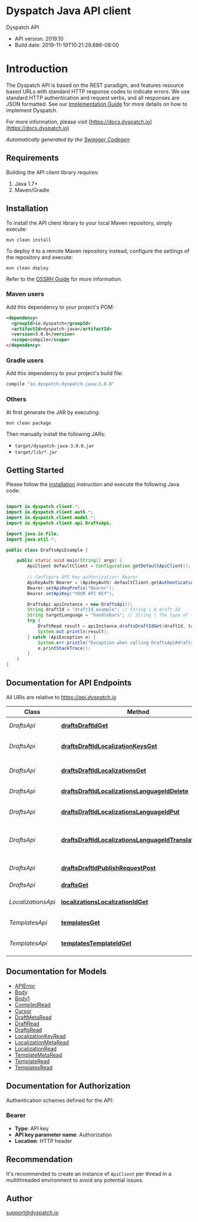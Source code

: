 # Dyspatch Java API client

Dyspatch API
- API version: 2019.10
- Build date: 2019-11-19T10:21:29.886-08:00

# Introduction
The Dyspatch API is based on the REST paradigm, and features resource based URLs with standard HTTP response codes to indicate errors. 
We use standard HTTP authentication and request verbs, and all responses are JSON formatted. See our [Implementation Guide](https://docs.dyspatch.io/development/implementing_dyspatch/) for more details on how to implement Dyspatch.

For more information, please visit [https://docs.dyspatch.io](https://docs.dyspatch.io)

*Automatically generated by the [Swagger Codegen](https://github.com/swagger-api/swagger-codegen)*


## Requirements

Building the API client library requires:
1. Java 1.7+
2. Maven/Gradle

## Installation

To install the API client library to your local Maven repository, simply execute:

```shell
mvn clean install
```

To deploy it to a remote Maven repository instead, configure the settings of the repository and execute:

```shell
mvn clean deploy
```

Refer to the [OSSRH Guide](http://central.sonatype.org/pages/ossrh-guide.html) for more information.

### Maven users

Add this dependency to your project's POM:

```xml
<dependency>
  <groupId>io.dyspatch</groupId>
  <artifactId>dyspatch-java</artifactId>
  <version>3.0.0</version>
  <scope>compile</scope>
</dependency>
```

### Gradle users

Add this dependency to your project's build file:

```groovy
compile "io.dyspatch:dyspatch-java:3.0.0"
```

### Others

At first generate the JAR by executing:

```shell
mvn clean package
```

Then manually install the following JARs:

* `target/dyspatch-java-3.0.0.jar`
* `target/lib/*.jar`

## Getting Started

Please follow the [installation](#installation) instruction and execute the following Java code:

```java

import io.dyspatch.client.*;
import io.dyspatch.client.auth.*;
import io.dyspatch.client.model.*;
import io.dyspatch.client.api.DraftsApi;

import java.io.File;
import java.util.*;

public class DraftsApiExample {

    public static void main(String[] args) {
        ApiClient defaultClient = Configuration.getDefaultApiClient();
        
        // Configure API key authorization: Bearer
        ApiKeyAuth Bearer = (ApiKeyAuth) defaultClient.getAuthentication("Bearer");
        Bearer.setApiKeyPrefix("Bearer");
        Bearer.setApiKey("YOUR API KEY");

        DraftsApi apiInstance = new DraftsApi();
        String draftId = "draftId_example"; // String | A draft ID
        String targetLanguage = "handlebars"; // String | The type of templating language to compile as. Should only be used for visual templates.
        try {
            DraftRead result = apiInstance.draftsDraftIdGet(draftId, targetLanguage);
            System.out.println(result);
        } catch (ApiException e) {
            System.err.println("Exception when calling DraftsApi#draftsDraftIdGet");
            e.printStackTrace();
        }
    }
}

```

## Documentation for API Endpoints

All URIs are relative to *https://api.dyspatch.io*

Class | Method | HTTP request | Description
------------ | ------------- | ------------- | -------------
*DraftsApi* | [**draftsDraftIdGet**](docs/DraftsApi.md#draftsDraftIdGet) | **GET** /drafts/{draftId} | Get Draft by ID
*DraftsApi* | [**draftsDraftIdLocalizationKeysGet**](docs/DraftsApi.md#draftsDraftIdLocalizationKeysGet) | **GET** /drafts/{draftId}/localizationKeys | Get localization keys
*DraftsApi* | [**draftsDraftIdLocalizationsGet**](docs/DraftsApi.md#draftsDraftIdLocalizationsGet) | **GET** /drafts/{draftId}/localizations | Get localizations on a draft
*DraftsApi* | [**draftsDraftIdLocalizationsLanguageIdDelete**](docs/DraftsApi.md#draftsDraftIdLocalizationsLanguageIdDelete) | **DELETE** /drafts/{draftId}/localizations/{languageId} | Remove a localization
*DraftsApi* | [**draftsDraftIdLocalizationsLanguageIdPut**](docs/DraftsApi.md#draftsDraftIdLocalizationsLanguageIdPut) | **PUT** /drafts/{draftId}/localizations/{languageId} | Create or update a localization
*DraftsApi* | [**draftsDraftIdLocalizationsLanguageIdTranslationsPut**](docs/DraftsApi.md#draftsDraftIdLocalizationsLanguageIdTranslationsPut) | **PUT** /drafts/{draftId}/localizations/{languageId}/translations | Set translations for language
*DraftsApi* | [**draftsDraftIdPublishRequestPost**](docs/DraftsApi.md#draftsDraftIdPublishRequestPost) | **POST** /drafts/{draftId}/publishRequest | Submit the draft for approval
*DraftsApi* | [**draftsGet**](docs/DraftsApi.md#draftsGet) | **GET** /drafts | List Drafts
*LocalizationsApi* | [**localizationsLocalizationIdGet**](docs/LocalizationsApi.md#localizationsLocalizationIdGet) | **GET** /localizations/{localizationId} | Get Localization Object by ID
*TemplatesApi* | [**templatesGet**](docs/TemplatesApi.md#templatesGet) | **GET** /templates | List Templates
*TemplatesApi* | [**templatesTemplateIdGet**](docs/TemplatesApi.md#templatesTemplateIdGet) | **GET** /templates/{templateId} | Get Template by ID


## Documentation for Models

 - [APIError](docs/APIError.md)
 - [Body](docs/Body.md)
 - [Body1](docs/Body1.md)
 - [CompiledRead](docs/CompiledRead.md)
 - [Cursor](docs/Cursor.md)
 - [DraftMetaRead](docs/DraftMetaRead.md)
 - [DraftRead](docs/DraftRead.md)
 - [DraftsRead](docs/DraftsRead.md)
 - [LocalizationKeyRead](docs/LocalizationKeyRead.md)
 - [LocalizationMetaRead](docs/LocalizationMetaRead.md)
 - [LocalizationRead](docs/LocalizationRead.md)
 - [TemplateMetaRead](docs/TemplateMetaRead.md)
 - [TemplateRead](docs/TemplateRead.md)
 - [TemplatesRead](docs/TemplatesRead.md)


## Documentation for Authorization

Authentication schemes defined for the API:
### Bearer

- **Type**: API key
- **API key parameter name**: Authorization
- **Location**: HTTP header


## Recommendation

It's recommended to create an instance of `ApiClient` per thread in a multithreaded environment to avoid any potential issues.

## Author

support@dyspatch.io

